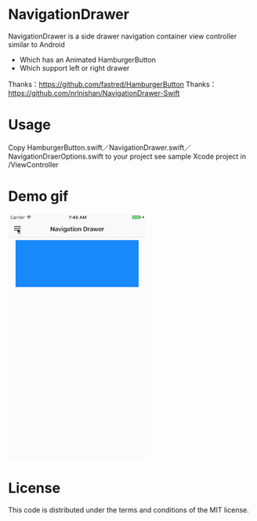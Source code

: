 # NavigationDrawer
NavigationDrawer is a side drawer navigation container view controller similar to Android
* Which has an Animated HamburgerButton
* Which support left or right drawer

Thanks：https://github.com/fastred/HamburgerButton
Thanks：https://github.com/nrlnishan/NavigationDrawer-Swift

# Usage
Copy HamburgerButton.swift／NavigationDrawer.swift／NavigationDraerOptions.swift to your project
see sample Xcode project in /ViewController

# Demo gif
![image](https://github.com/Lobooo/NavigationDrawer/blob/master/NavigationDrawer.gif)

# License

This code is distributed under the terms and conditions of the MIT license.

